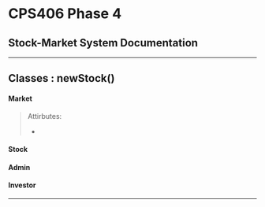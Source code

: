 # CPS406 Phase 4

## Stock-Market System Documentation

---

## Classes : newStock()

#### Market

> Attirbutes:
>
> -

#### Stock

#### Admin

#### Investor

---
